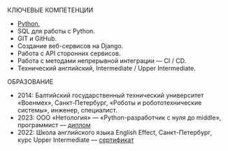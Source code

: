 КЛЮЧЕВЫЕ КОМПЕТЕНЦИИ
* [Python.](https://github.com/millana4/millana4/blob/main/certificate_2_git.pdf)
* SQL для работы с Python.
* GIT и GitHub.
* Создание веб-сервисов на Django.
* Работа с API сторонних сервисов.
* Работа с методами непрерывной интеграции — CI / CD.
* Технический английский, Intermediate / Upper Intermediate.

ОБРАЗОВАНИЕ
* 2014: Балтийский государственный технический университет «Военмех», Санкт-Петербург, «Роботы и робототехнические системы», инженер, специалист.
* 2023: ООО «Нетология» — «Python-разработчик с нуля до middle», программист — [диплом](https://github.com/millana4/millana4/blob/main/%D0%BF%D1%80%D0%B8%D0%BB%D0%BE%D0%B6%D0%B5%D0%BD%D0%B8%D0%B5.jpg)
* 2022: Школа английского языка English Effect, Санкт-Петербург, курс Upper Intermediate — [сертификат](https://github.com/millana4/millana4/blob/main/%D0%94%D0%B8%D0%BF%D0%BB%D0%BE%D0%BC%20%D0%922%20English%20Effect%201.jpg)

